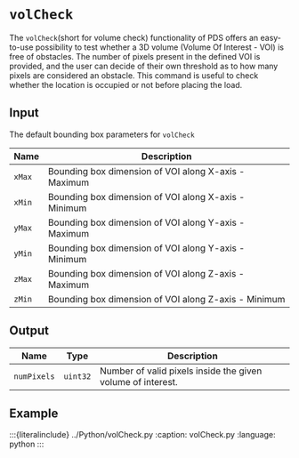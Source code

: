 
# `volCheck`

The `volCheck`(short for volume check) functionality of PDS offers an easy-to-use possibility to test whether a 3D volume (Volume Of Interest - VOI) is free of obstacles. The number of pixels present in the defined VOI is provided, and the user can decide of their own threshold as to how many pixels are considered an obstacle. This command is useful to check whether the location is occupied or not before placing the load.

## Input

The default bounding box parameters for `volCheck`

| Name | Description |
| ---- | ----------- |
| `xMax` | Bounding box dimension of VOI along X-axis - Maximum |
| `xMin` | Bounding box dimension of VOI along X-axis - Minimum | 
| `yMax` | Bounding box dimension of VOI along Y-axis - Maximum |
| `yMin` | Bounding box dimension of VOI along Y-axis - Minimum |
| `zMax` | Bounding box dimension of VOI along Z-axis - Maximum |
| `zMin` | Bounding box dimension of VOI along Z-axis - Minimum |


## Output

| Name | Type | Description |
| ---- | ---- | ----------- |
| `numPixels` | `uint32` | Number of valid pixels inside the given volume of interest. |

## Example

:::{literalinclude} ../Python/volCheck.py
:caption: volCheck.py
:language: python
:::
